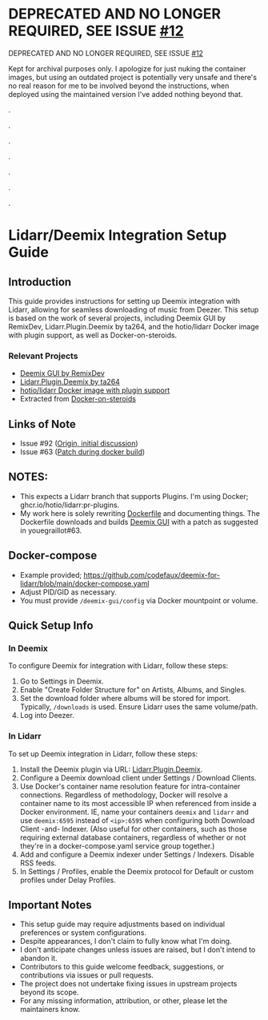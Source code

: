 # DEPRECATED AND NO LONGER REQUIRED, SEE ISSUE [#12](https://github.com/codefaux/deemix-for-lidarr/issues/12)

DEPRECATED AND NO LONGER REQUIRED, SEE ISSUE [#12](https://github.com/codefaux/deemix-for-lidarr/issues/12)

Kept for archival purposes only. I apologize for just nuking the container images, but using an outdated project is potentially very unsafe and there's no real reason for me to be involved beyond the instructions, when deployed using the maintained version I've added nothing beyond that.

.

.

.

.

.

.

.

# Lidarr/Deemix Integration Setup Guide

## Introduction
This guide provides instructions for setting up Deemix integration with Lidarr, allowing for seamless downloading of music from Deezer. This setup is based on the work of several projects, including Deemix GUI by RemixDev, Lidarr.Plugin.Deemix by ta264, and the hotio/lidarr Docker image with plugin support, as well as Docker-on-steroids.

### Relevant Projects
- [Deemix GUI by RemixDev](https://gitlab.com/RemixDev/deemix-gui)
- [Lidarr.Plugin.Deemix by ta264](https://github.com/ta264/Lidarr.Plugin.Deemix)
- [hotio/lidarr Docker image with plugin support](https://ghcr.io/hotio/lidarr:pr-plugins)
- Extracted from [Docker-on-steroids](https://github.com/youegraillot/lidarr-on-steroids/)

## Links of Note
- Issue #92 ([Origin, initial discussion](youegraillot#92))
- Issue #63 ([Patch during docker build](youegraillot#63))

## NOTES:
- This expects a Lidarr branch that supports Plugins. I'm using Docker; ghcr.io/hotio/lidarr:pr-plugins.
- My work here is solely rewriting [Dockerfile](https://github.com/youegraillot/lidarr-on-steroids/blob/main/Dockerfile) and documenting things. The Dockerfile downloads and builds [Deemix GUI](https://gitlab.com/RemixDev/deemix-gui) with a patch as suggested in youegraillot#63.

## Docker-compose 
- Example provided; https://github.com/codefaux/deemix-for-lidarr/blob/main/docker-compose.yaml
- Adjust PID/GID as necessary.
- You must provide `/deemix-gui/config` via Docker mountpoint or volume.

## Quick Setup Info

### In Deemix
To configure Deemix for integration with Lidarr, follow these steps:

1. Go to Settings in Deemix.
2. Enable "Create Folder Structure for" on Artists, Albums, and Singles.
3. Set the download folder where albums will be stored for import. Typically, `/downloads` is used. Ensure Lidarr uses the same volume/path. 
4. Log into Deezer.

### In Lidarr
To set up Deemix integration in Lidarr, follow these steps:

1. Install the Deemix plugin via URL: [Lidarr.Plugin.Deemix](https://github.com/ta264/Lidarr.Plugin.Deemix).
2. Configure a Deemix download client under Settings / Download Clients.
3. Use Docker's container name resolution feature for intra-container connections. Regardless of methodology, Docker will resolve a container name to its most accessible IP when referenced from inside a Docker environment. IE, name your containers `deemix` and `lidarr` and use `deemix:6595` instead of `<ip>:6595` when configuring both Download Client -and- Indexer. (Also useful for other containers, such as those requiring external database containers, regardless of whether or not they're in a docker-compose.yaml service group together.)
4. Add and configure a Deemix indexer under Settings / Indexers. Disable RSS feeds.
5. In Settings / Profiles, enable the Deemix protocol for Default or custom profiles under Delay Profiles.

## Important Notes
- This setup guide may require adjustments based on individual preferences or system configurations.
- Despite appearances, I don't claim to fully know what I'm doing.
- I don't anticipate changes unless issues are raised, but I don't intend to abandon it.
- Contributors to this guide welcome feedback, suggestions, or contributions via issues or pull requests.
- The project does not undertake fixing issues in upstream projects beyond its scope.
- For any missing information, attribution, or other, please let the maintainers know.
